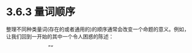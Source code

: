 # 3.6.3 量词顺序

整理不同种类量词\(存在的或者通用的\)的顺序通常会改变一个命题的意义。例如，让我们回到一开始的其中一个令人困惑的陈述：

                    ”“

